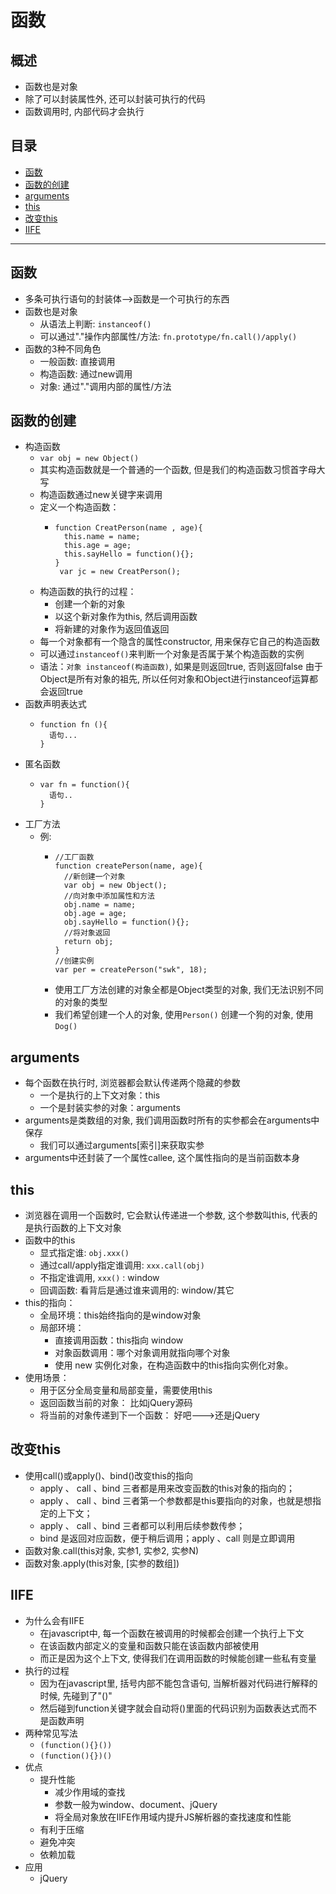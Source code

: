 # 函数
## 概述
* 函数也是对象
* 除了可以封装属性外, 还可以封装可执行的代码
* 函数调用时, 内部代码才会执行
## 目录
* [函数](#函数)
* [函数的创建](#函数的创建)
* [arguments](#arguments)
* [this](#this)
* [改变this](#改变this)
* [IIFE](#IIFE)
***

## 函数
* 多条可执行语句的封装体-->函数是一个可执行的东西
* 函数也是对象
  * 从语法上判断: `instanceof()`
  * 可以通过"."操作内部属性/方法: `fn.prototype/fn.call()/apply()`
* 函数的3种不同角色
  * 一般函数: 直接调用
  * 构造函数: 通过new调用
  * 对象: 通过"."调用内部的属性/方法
## 函数的创建
* 构造函数
  * `var obj = new Object()`
  * 其实构造函数就是一个普通的一个函数, 但是我们的构造函数习惯首字母大写
  * 构造函数通过new关键字来调用
  * 定义一个构造函数：
    * ```
      function CreatPerson(name , age){
        this.name = name;
        this.age = age;
        this.sayHello = function(){};
      }
       var jc = new CreatPerson();
      ```
  * 构造函数的执行的过程：
    * 创建一个新的对象
    * 以这个新对象作为this, 然后调用函数
    * 将新建的对象作为返回值返回
  * 每一个对象都有一个隐含的属性constructor, 用来保存它自己的构造函数
  * 可以通过`instanceof()`来判断一个对象是否属于某个构造函数的实例
  * 语法：`对象 instanceof(构造函数)`, 如果是则返回true, 否则返回false
    由于Object是所有对象的祖先, 所以任何对象和Object进行instanceof运算都会返回true
* 函数声明表达式
  * ```
    function fn (){
      语句...
    }
    ```
* 匿名函数
  * ``` 
    var fn = function(){
      语句..
    }
    ```
* 工厂方法
  * 例:
    * ```
      //工厂函数
      function createPerson(name, age){
        //新创建一个对象
        var obj = new Object();
        //向对象中添加属性和方法
        obj.name = name;
        obj.age = age;
        obj.sayHello = function(){};
        //将对象返回
        return obj;
      }
      //创建实例
      var per = createPerson("swk", 18);
      ```
    * 使用工厂方法创建的对象全都是Object类型的对象, 我们无法识别不同的对象的类型
    * 我们希望创建一个人的对象, 使用`Person()` 创建一个狗的对象, 使用`Dog()`
## arguments
* 每个函数在执行时, 浏览器都会默认传递两个隐藏的参数
  * 一个是执行的上下文对象：this
  * 一个是封装实参的对象：arguments
* arguments是类数组的对象, 我们调用函数时所有的实参都会在arguments中保存
  * 我们可以通过arguments[索引]来获取实参
* arguments中还封装了一个属性callee, 这个属性指向的是当前函数本身
## this
 * 浏览器在调用一个函数时, 它会默认传递进一个参数, 这个参数叫this, 代表的是执行函数的上下文对象
* 函数中的this
  * 显式指定谁: `obj.xxx()`
  * 通过call/apply指定谁调用: `xxx.call(obj)     `                                               
  * 不指定谁调用, `xxx()` : window
  * 回调函数: 看背后是通过谁来调用的: window/其它
* this的指向：
  * 全局环境：this始终指向的是window对象
  * 局部环境：
    * 直接调用函数：this指向 window
    * 对象函数调用：哪个对象调用就指向哪个对象
    * 使用 new 实例化对象，在构造函数中的this指向实例化对象。
* 使用场景：
  * 用于区分全局变量和局部变量，需要使用this
  * 返回函数当前的对象： 比如jQuery源码
  * 将当前的对象传递到下一个函数： 好吧--->还是jQuery 
## 改变this
* 使用call()或apply()、bind()改变this的指向
  * apply 、 call 、bind 三者都是用来改变函数的this对象的指向的；
  * apply 、 call 、bind 三者第一个参数都是this要指向的对象，也就是想指定的上下文；
  * apply 、 call 、bind 三者都可以利用后续参数传参；
  * bind 是返回对应函数，便于稍后调用；apply 、call 则是立即调用 
* 函数对象.call(this对象, 实参1, 实参2, 实参N)
* 函数对象.apply(this对象, [实参的数组])
## IIFE
* 为什么会有IIFE
  * 在javascript中, 每一个函数在被调用的时候都会创建一个执行上下文
  * 在该函数内部定义的变量和函数只能在该函数内部被使用
  * 而正是因为这个上下文, 使得我们在调用函数的时候能创建一些私有变量
* 执行的过程
  * 因为在javascript里, 括号内部不能包含语句, 当解析器对代码进行解释的时候, 先碰到了"()"
  * 然后碰到function关键字就会自动将()里面的代码识别为函数表达式而不是函数声明
* 两种常见写法
  * `(function(){}())`
  * `(function(){})()`
* 优点
  * 提升性能
    * 减少作用域的查找
    * 参数一般为window、document、jQuery
    * 将全局对象放在IIFE作用域内提升JS解析器的查找速度和性能
  * 有利于压缩
  * 避免冲突
  * 依赖加载
* 应用
  * jQuery
